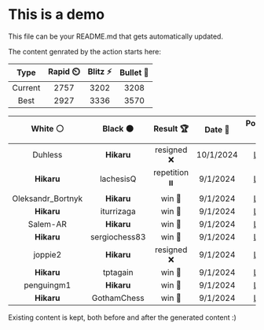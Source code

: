 # This is a demo

This file can be your README.md that gets automatically updated.

The content genrated by the action starts here:

<!--START_SECTION:chessStats-->
<!-- Automatically generated with https://github.com/Balastrong/chess-stats-action -->

| Type | Rapid ⏲️ | Blitz ⚡ | Bullet 🔫 |
|:---:|:---:|:---:|:---:|
| Current | 2757 | 3202 | 3208 |
| Best | 2927 | 3336 | 3570 |

| White ⚪ | Black ⚫ | Result 🏆 | Date 📅 | Position 🗺️ | Type 🕕 |
|:---:|:---:|:---:|:---:|:---:|:---:|
| Duhless | **Hikaru** | resigned ❌ | 10/1/2024 | <a href="http://www.ee.unb.ca/cgi-bin/tervo/fen.pl?select=6k1/1p2n3/pP2Np1p/P2n2pQ/8/6PP/2R2PBK/8 b - -">Link</a> | Blitz |
| **Hikaru** | lachesisQ | repetition ⏸️ | 9/1/2024 | <a href="http://www.ee.unb.ca/cgi-bin/tervo/fen.pl?select=rnbqkbnr/pppppppp/8/8/8/5N2/PPPPPPPP/RNBQKB1R b KQkq -">Link</a> | Blitz |
| Oleksandr_Bortnyk | **Hikaru** | win 🥇 | 9/1/2024 | <a href="http://www.ee.unb.ca/cgi-bin/tervo/fen.pl?select=8/8/8/8/3r4/6K1/R2p4/4k3 w - -">Link</a> | Blitz |
| **Hikaru** | iturrizaga | win 🥇 | 9/1/2024 | <a href="http://www.ee.unb.ca/cgi-bin/tervo/fen.pl?select=8/2K5/bP6/5pp1/4k3/4P1P1/4B2P/8 b - -">Link</a> | Blitz |
| Salem-AR | **Hikaru** | win 🥇 | 9/1/2024 | <a href="http://www.ee.unb.ca/cgi-bin/tervo/fen.pl?select=3r2k1/5pp1/4p2p/p3q2P/8/1Q2B1P1/P3PP1K/8 w - -">Link</a> | Blitz |
| **Hikaru** | sergiochess83 | win 🥇 | 9/1/2024 | <a href="http://www.ee.unb.ca/cgi-bin/tervo/fen.pl?select=8/6k1/4p2Q/4bP2/8/1P2B2P/5K2/3q4 b - -">Link</a> | Blitz |
| joppie2 | **Hikaru** | resigned ❌ | 9/1/2024 | <a href="http://www.ee.unb.ca/cgi-bin/tervo/fen.pl?select=R7/k1N5/8/r3p3/5pp1/6P1/4KP1P/8 b - -">Link</a> | Blitz |
| **Hikaru** | tptagain | win 🥇 | 9/1/2024 | <a href="http://www.ee.unb.ca/cgi-bin/tervo/fen.pl?select=7R/1b3rp1/4Qk1p/8/p1pN1P2/P1P3P1/1P5K/1q6 b - -">Link</a> | Blitz |
| penguingm1 | **Hikaru** | win 🥇 | 9/1/2024 | <a href="http://www.ee.unb.ca/cgi-bin/tervo/fen.pl?select=4rrk1/p1pN2pp/1p3p2/3b4/2P2P2/P1P3P1/1K5P/R7 w - -">Link</a> | Blitz |
| **Hikaru** | GothamChess | win 🥇 | 9/1/2024 | <a href="http://www.ee.unb.ca/cgi-bin/tervo/fen.pl?select=1r5k/2R4p/5pp1/8/3p4/P2P2P1/5PB1/6K1 b - -">Link</a> | Blitz |

<!--END_SECTION:chessStats-->

Existing content is kept, both before and after the generated content :)
